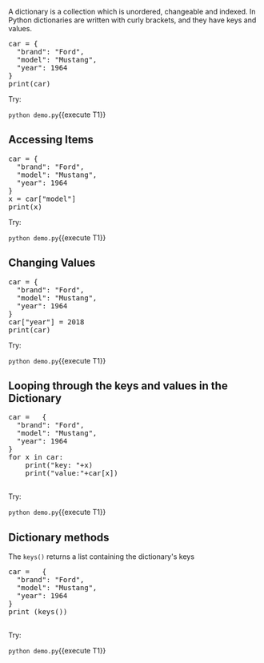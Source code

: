 A dictionary is a collection which is unordered, changeable and indexed. In Python dictionaries are written with curly brackets, and they have keys and values.

<pre class="file" data-filename="demo.py" data-target="replace">
car = {
  "brand": "Ford",
  "model": "Mustang",
  "year": 1964
}
print(car)
</pre>

Try:

`python demo.py`{{execute T1}}


## Accessing Items

<pre class="file" data-filename="demo.py" data-target="replace">
car = {
  "brand": "Ford",
  "model": "Mustang",
  "year": 1964
}
x = car["model"]
print(x)
</pre>

Try:

`python demo.py`{{execute T1}}



## Changing Values

<pre class="file" data-filename="demo.py" data-target="replace">
car = {
  "brand": "Ford",
  "model": "Mustang",
  "year": 1964
}
car["year"] = 2018
print(car)
</pre>

Try:

`python demo.py`{{execute T1}}



## Looping through the keys and values in the Dictionary

<pre class="file" data-filename="demo.py" data-target="replace">
car =	{
  "brand": "Ford",
  "model": "Mustang",
  "year": 1964
}
for x in car:
	print("key: "+x)
	print("value:"+car[x])

</pre>

Try:

`python demo.py`{{execute T1}}


## Dictionary methods

The `keys()` returns a list containing the dictionary's keys

<pre class="file" data-filename="demo.py" data-target="replace">
car =	{
  "brand": "Ford",
  "model": "Mustang",
  "year": 1964
}
print (keys())

</pre>

Try:

`python demo.py`{{execute T1}}


